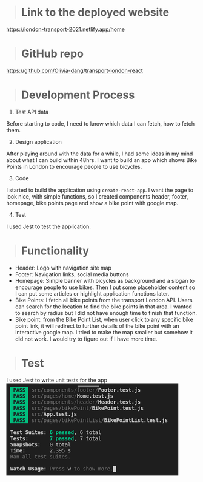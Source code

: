> # Link to the deployed website
https://london-transport-2021.netlify.app/home

> # GitHub repo
https://github.com/Olivia-dang/transport-london-react

> # Development Process
1. Test API data

 Before starting to code, I need to know which data I can fetch, how to fetch them.

2. Design application

After playing around with the data for a while, I had some ideas in my mind about what I can build within 48hrs. I want to build an app which shows Bike Points in London to encourage people to use bicycles.

3. Code

I started to build the application using `create-react-app`. I want the page to look nice, with simple functions, so I created components header, footer, homepage, bike points page and show a bike point with google map.

4. Test

I used Jest to test the application.

> # Functionality

- Header: Logo with navigation site map
- Footer: Navigation links, social media buttons
- Homepage: Simple banner with bicycles as background and a slogan to encourage people to use bikes. Then I put some placeholder content so I can put some articles or highlight application functions later.
- Bike Points: I fetch all bike points from the transport London API. Users can search for the location to find the bike points in that area. I wanted to search by radius but I did not have enough time to finish that function.
- Bike point: from the Bike Point List, when user click to any specific bike point link, it will redirect to further details of the bike point with an interactive google map. I tried to make the map smaller but somehow it did not work. I would try to figure out if I have more time.

> # Test
I used Jest to write unit tests for the app
![test](./public/images/test.png)